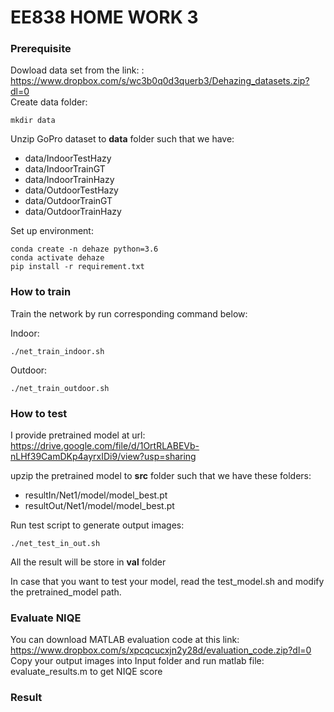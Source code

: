 EE838 HOME WORK 3
======================
### Prerequisite

Dowload data set from the link: : https://www.dropbox.com/s/wc3b0q0d3querb3/Dehazing_datasets.zip?dl=0  \
Create data folder:

```mkdir data``` 

Unzip GoPro dataset to **data** folder such that we have:
- data/IndoorTestHazy 
- data/IndoorTrainGT
- data/IndoorTrainHazy
- data/OutdoorTestHazy 
- data/OutdoorTrainGT
- data/OutdoorTrainHazy

Set up environment:

```conda create -n dehaze python=3.6```\
```conda activate dehaze```\
```pip install -r requirement.txt```

### How to train 
Train the network by run corresponding command below:

Indoor:

```./net_train_indoor.sh``` 

Outdoor:

```./net_train_outdoor.sh```

### How to test 
I provide pretrained model at url: https://drive.google.com/file/d/1OrtRLABEVb-nLHf39CamDKp4ayrxIDi9/view?usp=sharing

upzip the pretrained model to **src** folder such that we have these folders:
- resultIn/Net1/model/model_best.pt
- resultOut/Net1/model/model_best.pt

Run test script to generate output images:

```./net_test_in_out.sh```

All the result will be store in **val** folder

In case that you want to test your model, read the test_model.sh and modify the pretrained_model path.

### Evaluate NIQE

You can download MATLAB evaluation code at this link: https://www.dropbox.com/s/xpcqcucxjn2y28d/evaluation_code.zip?dl=0
Copy your output images into Input folder and run matlab file: evaluate_results.m to get NIQE score
 
### Result

